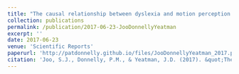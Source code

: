 ```yaml
---
title: "The causal relationship between dyslexia and motion perception reconsidered."
collection: publications
permalink: /publication/2017-06-23-JooDonnellyYeatman
excerpt: ''
date: 2017-06-23
venue: 'Scientific Reports'
paperurl: 'http://patdonnelly.github.io/files/JooDonnellyYeatman_2017.pdf'
citation: 'Joo, S.J., Donnelly, P.M., & Yeatman, J.D. (2017). &quot;The causal relationship between dyslexia and motion perception reconsidered..&quot; <i>Scientific Reports</i>. 7(1).'
---
```




